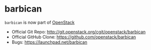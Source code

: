 # barbican

`barbican` is now part of [OpenStack](http://www.openstack.org/)

* Official Git Repo: http://git.openstack.org/cgit/openstack/barbican
* Official GitHub Clone: https://github.com/openstack/barbican
* Bugs: https://launchpad.net/barbican
